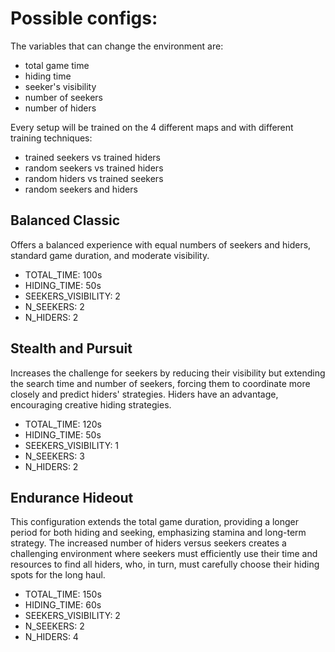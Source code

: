 # Possible configs:

The variables that can change the environment are:

- total game time
- hiding time
- seeker's visibility
- number of seekers
- number of hiders

Every setup will be trained on the 4 different maps and with different training techniques:

- trained seekers vs trained hiders
- random seekers vs trained hiders
- random hiders vs trained seekers
- random seekers and hiders

## Balanced Classic

Offers a balanced experience with equal numbers of seekers and hiders, standard game duration, and moderate visibility.

- TOTAL_TIME: 100s
- HIDING_TIME: 50s
- SEEKERS_VISIBILITY: 2
- N_SEEKERS: 2
- N_HIDERS: 2

## Stealth and Pursuit

Increases the challenge for seekers by reducing their visibility but extending the search time and number of seekers, forcing them to coordinate more closely and predict hiders' strategies. Hiders have an advantage, encouraging creative hiding strategies.

- TOTAL_TIME: 120s
- HIDING_TIME: 50s
- SEEKERS_VISIBILITY: 1
- N_SEEKERS: 3
- N_HIDERS: 2

## Endurance Hideout

This configuration extends the total game duration, providing a longer period for both hiding and seeking, emphasizing stamina and long-term strategy. The increased number of hiders versus seekers creates a challenging environment where seekers must efficiently use their time and resources to find all hiders, who, in turn, must carefully choose their hiding spots for the long haul.

- TOTAL_TIME: 150s
- HIDING_TIME: 60s
- SEEKERS_VISIBILITY: 2
- N_SEEKERS: 2
- N_HIDERS: 4

